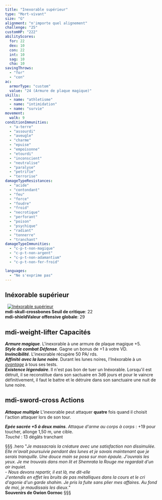 ```yaml
---
title: "Inexorable supérieur"
type: "Mort-vivant"
size: "G"
alignment: "n'importe quel alignement"
challenge: "25"
customHP: "222"
abilityScores:
  for: 22
  dex: 10
  con: 22
  int: 10
  sag: 10
  cha: 10
savingThrows:
  - "for"
  - "con"
ac:
  armorType: "custom"
  value: "24 (Armure de plaque magique)"
skills:
  - name: "athletisme"
  - name: "intimidation"
  - name: "survie"
movement:
  walk: 9
conditionImmunities:
  - "a-terre"
  - "assourdi"
  - "aveugle"
  - "charme"
  - "epuise"
  - "empoisonne"
  - "etourdi"
  - "inconscient"
  - "neutralise"
  - "paralyse"
  - "petrifie"
  - "terrorise"
damageTypeResistances:
  - "acide"
  - "contondant"
  - "feu"
  - "force"
  - "foudre"
  - "froid"
  - "necrotique"
  - "perforant"
  - "poison"
  - "psychique"
  - "radiant"
  - "tonnerre"
  - "tranchant"
damageTypeImmunities:
  - "c-p-t-non-magique"
  - "c-p-t-non-argent"
  - "c-p-t-non-adamantium"
  - "c-p-t-non-fer-froid"

languages:
  - "Ne s'exprime pas"
---
```

## Inéxorable supérieur
&nbsp;
[![Inéxorable supérieur](https://www.douaratil.fr/illustrations/mort-vivant/inexorablem.png)](https://www.douaratil.fr/illustrations/mort-vivant/inexorable.jpg)  
**<v-icon>mdi-skull-crossbones</v-icon> Seuil de critique**: 22      
**<v-icon>mdi-shield</v-icon>Valeur offensive globale**: 29   
## <v-icon>mdi-weight-lifter</v-icon> Capacités
_**Armure magique**_. L'inexorable à une armure de plaque magique +5.  
_**Style de combat Défense**_. Gagne un bonus de +1 à votre VD.  
_**Invincibilité**_. L'inexorable récupère 50 PA/ rds.   
_**Affinité avec la lune noire**_. Durant les lunes noires, l'Inéxorable à un [_avantage_](/utiliser-les-caracteristiques/#avantage-et-desavantage) à tous ses tests.  
_**Existence légendaire**_. Il n'est pas bon de tuer un Inéxorable. Lorsqu'il est détruit, il se reconstitue dans son sactuaire en 3d6 jours et pour le vaincre définitivement, il faut le battre et le détruire dans son sanctuaire une nuit de lune noire.   


## <v-icon>mdi-sword-cross</v-icon> Actions
_**Attaque multiple**_ L'inexorable peut attaquer **quatre** fois quand il choisit l'action attaquer lors de son tour.  

_**Epée sacrée +5 à deux mains**_. _Attaque d'arme au corps à corps_ : +19 pour toucher, allonge 1,50 m, une cible.  
_Touché_ : 13 dégâts tranchant  

§§§ .hero
"*Je massacrais la créature avec une satisfaction non dissimulée. Elle m'avait poursuivie pendant des lunes et je savais maintenant que je serais tranquille. Une douce main se posa sur mon épaule. J'ouvrais les yeux. Je me trouvais dans mon lit et Shemrata la Rouge me regardait d'un air inquiet.*   
*- Nous devons repartir, il est là, me dit-elle*  
*J'entendis en effet les bruits de pas métalliques dans la cours et le cri d'agonie d'un garde shahim. Je pris la fuite sans plier mes affaires. Au fond de moi, je maudissais les dieux.*"        
**Souvenirs de Gwion Gornoc**
§§§
